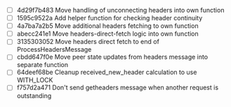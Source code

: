 - [ ] 4d29f7b483 Move handling of unconnecting headers into own function
- [ ] 1595c9522a Add helper function for checking header continuity
- [ ] 4a7ba7a2b5 Move additional headers fetching to own function
- [ ] abecc241e1 Move headers-direct-fetch logic into own function
- [ ] 3135303052 Move headers direct fetch to end of ProcessHeadersMessage
- [ ] cbdd647f0e Move peer state updates from headers message into separate function
- [ ] 64deef68be Cleanup received_new_header calculation to use WITH_LOCK
- [ ] f757d2a471 Don't send getheaders message when another request is outstanding